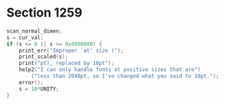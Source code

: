 # Section 1259

```c << Put the (positive) 'at' size into |s| >>=
scan_normal_dimen;
s = cur_val;
if (s <= 0 || s >= 0x8000000) {
    print_err("Improper `at' size (");
    print_scaled(s);
    print("pt), replaced by 10pt");
    help2("I can only handle fonts at positive sizes that are")
        ("less than 2048pt, so I've changed what you said to 10pt.");
    error();
    s = 10*UNITY;
}
```

